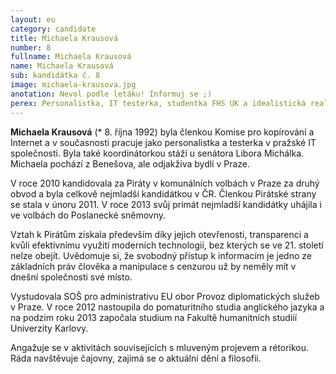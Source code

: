 ```yaml
---
layout: eu
category: candidate
title: Michaela Krausová
number: 8
fullname: Michaela Krausová
name: Michaela Krausová
sub: kandidátka č. 8
image: michaela-krausova.jpg
anotation: Nevol podle letáku! Informuj se ;)
perex: Personalistka, IT testerka, studentka FHS UK a idealistická realistka. Zaměřuje se na zapojení občanů do rozhodování, přívětivější web města a e-government.
---
```


**Michaela Krausová** (* 8. října 1992) byla členkou Komise pro kopírování a Internet a v současnosti pracuje jako personalistka a testerka v pražské IT společnosti. Byla také koordinátorkou stáží u senátora Libora Michálka. Michaela pochází z Benešova, ale odjakživa bydlí v Praze. 

V roce 2010 kandidovala za Piráty v komunálních volbách v Praze za druhý obvod a byla celkově nejmladší kandidátkou v ČR. Členkou Pirátské strany se stala v únoru 2011. V roce 2013 svůj primát nejmladší kandidátky uhájila i ve volbách do Poslanecké sněmovny.

Vztah k Pirátům získala především díky jejich otevřenosti, transparenci a kvůli efektivnímu využití moderních technologií, bez kterých se ve 21. století nelze obejít. Uvědomuje si, že svobodný přístup k informacím je jedno ze základních práv člověka a manipulace s cenzurou už by neměly mít v dnešní společnosti své místo.

Vystudovala SOŠ pro administrativu EU obor Provoz diplomatických služeb v Praze. V roce 2012 nastoupila do pomaturitního studia anglického jazyka a na podzim roku 2013 započala studium na Fakultě humanitních studiíí Univerzity Karlovy.

Angažuje se v aktivitách souvisejících s mluveným projevem a rétorikou. Ráda navštěvuje čajovny, zajímá se o aktuální dění a filosofii.
